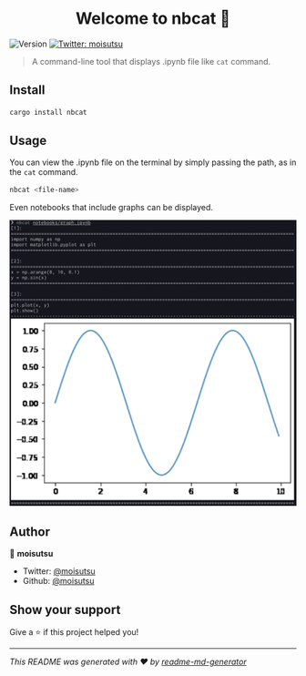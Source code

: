 <h1 align="center">Welcome to nbcat 👋</h1>
<p>
  <img alt="Version" src="https://img.shields.io/badge/version-0.2.1-blue.svg?cacheSeconds=2592000" />
  <a href="https://twitter.com/moisutsu" target="_blank">
    <img alt="Twitter: moisutsu" src="https://img.shields.io/twitter/follow/moisutsu.svg?style=social" />
  </a>
</p>

> A command-line tool that displays .ipynb file like `cat` command.

## Install

```sh
cargo install nbcat
```

## Usage

You can view the .ipynb file on the terminal by simply passing the path, as in the `cat` command.

```sh
nbcat <file-name>
```

Even notebooks that include graphs can be displayed.

![Display notebook include graph](image/display_notebook_include_graph.png)

## Author

👤 **moisutsu**

* Twitter: [@moisutsu](https://twitter.com/moisutsu)
* Github: [@moisutsu](https://github.com/moisutsu)

## Show your support

Give a ⭐️ if this project helped you!

***
_This README was generated with ❤️ by [readme-md-generator](https://github.com/kefranabg/readme-md-generator)_
